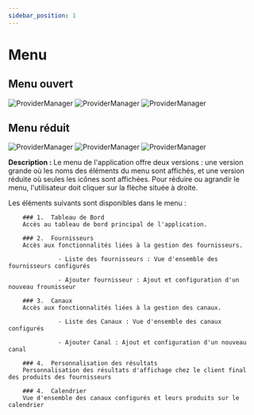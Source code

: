 ```yaml
---
sidebar_position: 1
---
```


# Menu 

## Menu ouvert 

![ProviderManager](/img/PM/menu_O_1.png)      ![ProviderManager](/img/PM/menu_O_2.png)     ![ProviderManager](/img/PM/menu_O_3.png)

## Menu réduit 

![ProviderManager](/img/PM/menu_R_1.png)      ![ProviderManager](/img/PM/menu_R_3.png)     ![ProviderManager](/img/PM/menu_R_2.png)

**Description :** Le menu de l'application offre deux versions : une version grande où les noms des éléments du menu sont affichés, et une version réduite où seules les icônes sont affichées. Pour réduire ou agrandir le menu, l'utilisateur doit cliquer sur la flèche située à droite.

Les éléments suivants sont disponibles dans le menu :

        ### 1.	Tableau de Bord  
        Accès au tableau de bord principal de l'application.

        ### 2.	Fournisseurs 
        Accès aux fonctionnalités liées à la gestion des fournisseurs.

                  -	Liste des fournisseurs : Vue d'ensemble des fournisseurs configurés 

                  -	Ajouter fournisseur : Ajout et configuration d'un nouveau frounisseur 

        ### 3.	Canaux 
        Accès aux fonctionnalités liées à la gestion des canaux.

                  -	Liste des Canaux : Vue d'ensemble des canaux configurés 

                  -	Ajouter Canal : Ajout et configuration d'un nouveau canal 

        ### 4.	Personnalisation des résultats  
        Personnalisation des résultats d'affichage chez le client final des produits des fournisseurs

        ### 4.	Calendrier
        Vue d'ensemble des canaux configurés et leurs produits sur le calendrier
